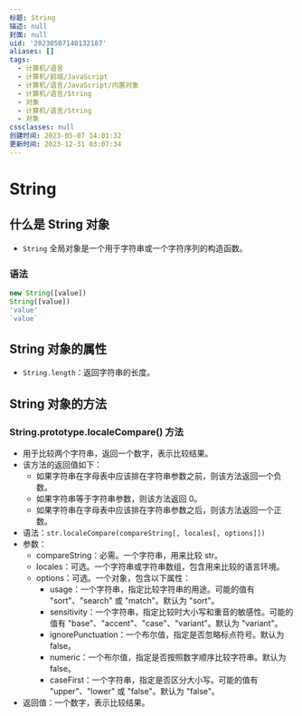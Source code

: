 ```yaml
---
标题: String
描述: null
封面: null
uid: '20230507140132187'
aliases: []
tags:
  - 计算机/语言
  - 计算机/前端/JavaScript
  - 计算机/语言/JavaScript/内置对象
  - 计算机/语言/String
  - 对象
  - 计算机/语言/String
  - 对象
cssclasses: null
创建时间: 2023-05-07 14:01:32
更新时间: 2023-12-31 03:07:34
---
```


# String

## 什么是 String 对象

- `String` 全局对象是一个用于字符串或一个字符序列的构造函数。

### 语法

```js
new String([value])
String([value])
'value'
`value`
```

## String 对象的属性

- `String.length`：返回字符串的长度。

## String 对象的方法

### String.prototype.localeCompare() 方法

- 用于比较两个字符串，返回一个数字，表示比较结果。
- 该方法的返回值如下：
  - 如果字符串在字母表中应该排在字符串参数之前，则该方法返回一个负数。
  - 如果字符串等于字符串参数，则该方法返回 0。
  - 如果字符串在字母表中应该排在字符串参数之后，则该方法返回一个正数。
- 语法：`str.localeCompare(compareString[, locales[, options]])`
- 参数：
  - compareString：必需。一个字符串，用来比较 str。
  - locales：可选。一个字符串或字符串数组，包含用来比较的语言环境。
  - options：可选。一个对象，包含以下属性：
    - usage：一个字符串，指定比较字符串的用途。可能的值有 "sort"、"search" 或 "match"。默认为 "sort"。
    - sensitivity：一个字符串，指定比较时大小写和重音的敏感性。可能的值有 "base"、"accent"、"case"、"variant"。默认为 "variant"。
    - ignorePunctuation：一个布尔值，指定是否忽略标点符号。默认为 false。
    - numeric：一个布尔值，指定是否按照数字顺序比较字符串。默认为 false。
    - caseFirst：一个字符串，指定是否区分大小写。可能的值有 "upper"、"lower" 或 "false"。默认为 "false"。
- 返回值：一个数字，表示比较结果。
